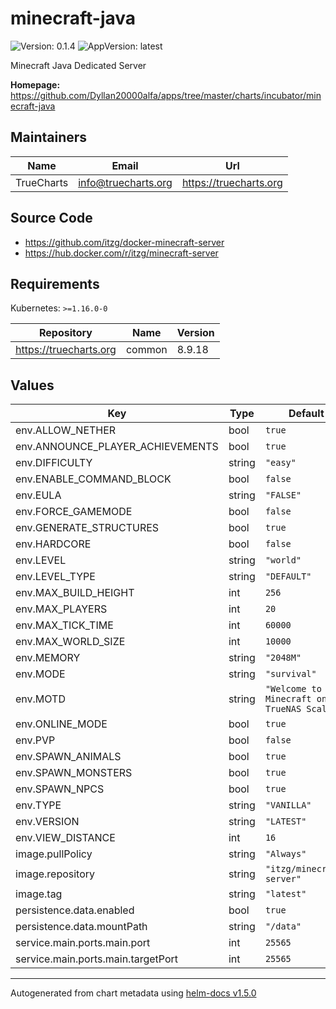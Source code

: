 # minecraft-java

![Version: 0.1.4](https://img.shields.io/badge/Version-0.1.4-informational?style=flat-square) ![AppVersion: latest](https://img.shields.io/badge/AppVersion-latest-informational?style=flat-square)

Minecraft Java Dedicated Server

**Homepage:** <https://github.com/Dyllan20000alfa/apps/tree/master/charts/incubator/minecraft-java>

## Maintainers

| Name | Email | Url |
| ---- | ------ | --- |
| TrueCharts | info@truecharts.org | https://truecharts.org |

## Source Code

* <https://github.com/itzg/docker-minecraft-server>
* <https://hub.docker.com/r/itzg/minecraft-server>

## Requirements

Kubernetes: `>=1.16.0-0`

| Repository | Name | Version |
|------------|------|---------|
| https://truecharts.org | common | 8.9.18 |

## Values

| Key | Type | Default | Description |
|-----|------|---------|-------------|
| env.ALLOW_NETHER | bool | `true` |  |
| env.ANNOUNCE_PLAYER_ACHIEVEMENTS | bool | `true` |  |
| env.DIFFICULTY | string | `"easy"` |  |
| env.ENABLE_COMMAND_BLOCK | bool | `false` |  |
| env.EULA | string | `"FALSE"` |  |
| env.FORCE_GAMEMODE | bool | `false` |  |
| env.GENERATE_STRUCTURES | bool | `true` |  |
| env.HARDCORE | bool | `false` |  |
| env.LEVEL | string | `"world"` |  |
| env.LEVEL_TYPE | string | `"DEFAULT"` |  |
| env.MAX_BUILD_HEIGHT | int | `256` |  |
| env.MAX_PLAYERS | int | `20` |  |
| env.MAX_TICK_TIME | int | `60000` |  |
| env.MAX_WORLD_SIZE | int | `10000` |  |
| env.MEMORY | string | `"2048M"` |  |
| env.MODE | string | `"survival"` |  |
| env.MOTD | string | `"Welcome to Minecraft on TrueNAS Scale!"` |  |
| env.ONLINE_MODE | bool | `true` |  |
| env.PVP | bool | `false` |  |
| env.SPAWN_ANIMALS | bool | `true` |  |
| env.SPAWN_MONSTERS | bool | `true` |  |
| env.SPAWN_NPCS | bool | `true` |  |
| env.TYPE | string | `"VANILLA"` |  |
| env.VERSION | string | `"LATEST"` |  |
| env.VIEW_DISTANCE | int | `16` |  |
| image.pullPolicy | string | `"Always"` |  |
| image.repository | string | `"itzg/minecraft-server"` |  |
| image.tag | string | `"latest"` |  |
| persistence.data.enabled | bool | `true` |  |
| persistence.data.mountPath | string | `"/data"` |  |
| service.main.ports.main.port | int | `25565` |  |
| service.main.ports.main.targetPort | int | `25565` |  |

----------------------------------------------
Autogenerated from chart metadata using [helm-docs v1.5.0](https://github.com/norwoodj/helm-docs/releases/v1.5.0)
